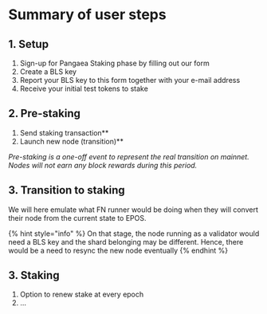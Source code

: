 # Summary of user steps

## 1. Setup

1. Sign-up for Pangaea Staking phase by filling out our form
2. Create a BLS key
3. Report your BLS key to this form together with your e-mail address
4. Receive your initial test tokens to stake

## 2. Pre-staking

1. Send staking transaction\*\*
2. Launch new node \(transition\)\*\*

_Pre-staking is a one-off event to represent the real transition on mainnet. Nodes will not earn any block rewards during this period._

## 3. Transition to staking

We will here emulate what FN runner would be doing when they will convert their node from the current state to EPOS.

{% hint style="info" %}
On that stage, the node running as a validator would need a BLS key and the shard belonging may be different. Hence, there would be a need to resync the new node eventually
{% endhint %}

## 3. Staking

1. Option to renew stake at every epoch
2. ...

